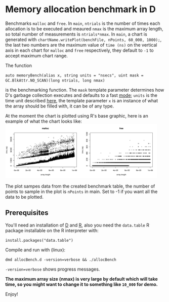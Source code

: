 # Memory allocation benchmark in D

Benchmarks `malloc` and `free`. In `main`, `ntrials` is the number of times each allocation is to be executed and meaured `nmax` is the maximum array length, so total number of measurements is `ntrials*nmax`. In `main`, a chart is generated with `chartName.writePlot(benchFile, nPoints, 60_000, 1000);`, the last two numbers are the maximum value of `time (ns)` on the vertical axis in each chart for `malloc` and `free` respectively, they default to `-1` to accept maximum chart range.

The function

```
auto memoryBench(alias x, string units = "nsecs", uint mask = GC.BlkAttr.NO_SCAN)(long ntrials, long nmax)
```
is the benchmarking function. The `mask` template parameter determines how D's garbage collection executes and defaults to a fast [mode](https://dlang.org/phobos/core_memory.html#.GC.malloc); `units` is the time unit described [here](https://dlang.org/phobos/std_datetime_stopwatch.html), the template parameter `x` is an instance of what the array should be filled with, it can be of any type.

At the moment the chart is plotted using R's base graphic, here is an example of what the chart looks like: <img class="plot" src="https://github.com/dataPulverizer/allocBenchd/blob/master/allocBench.jpeg">

The plot sampes data from the created benchmark table, the number of points to sample in the plot is `nPoints` in main. Set to -1 if you want all the data to be plotted.

## Prerequisites

You'll need an installation of [D](https://dlang.org/) and [R](https://cran.r-project.org/), also you need the `data.table` R package installable on the R interpreter with:

```
install.packages("data.table")
```

Compile and run with (linux):
```
dmd allocBench.d -version=verbose && ./allocBench
```
`-version=verbose` shows progress messages.

**The maximum array size (nmax) is very large by default which will take time, so you might want to change it to something like `10_000` for demo.**


Enjoy!


<style>
.plot {
   width: 50vw;
}
</style>
